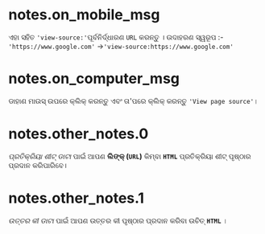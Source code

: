 # notes.on_mobile_msg

ଏହା ସହିତ `'view-source:'`ପୂର୍ବନିର୍ଦ୍ଧାରଣ `URL` କରନ୍ତୁ । ଉଦାହରଣ ସ୍ୱରୂପ :- `'https://www.google.com'` ->`'view-source:https://www.google.com'`

# notes.on_computer_msg

ଡାହାଣ ମାଉସ୍ ଉପରେ କ୍ଲିକ୍ କରନ୍ତୁ ଏବଂ ତା'ପରେ କ୍ଲିକ୍ କରନ୍ତୁ `'View page source'`।

# notes.other_notes.0

_ପ୍ରତିକ୍ରିୟା ଶୀଟ୍ ଡାଟା_ ପାଇଁ ଆପଣ **ଲିଙ୍କ୍ (`URL`)** କିମ୍ବା **`HTML`** ପ୍ରତିକ୍ରିୟା ଶୀଟ୍ ପୃଷ୍ଠାର ପ୍ରଦାନ କରିପାରିବେ।

# notes.other_notes.1

_ଉତ୍ତର କୀ ଡାଟା_ ପାଇଁ ଆପଣ ଉତ୍ତର କୀ ପୃଷ୍ଠାର ପ୍ରଦାନ କରିବା ଉଚିତ୍ **`HTML`** ।
